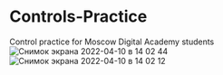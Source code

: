# Controls-Practice

Control practice for Moscow Digital Academy  students
![Снимок экрана 2022-04-10 в 14 02 44](https://user-images.githubusercontent.com/93491260/162628909-f64f5f24-9590-4b54-9160-adb8d910e529.png)
![Снимок экрана 2022-04-10 в 14 02 12](https://user-images.githubusercontent.com/93491260/162628917-590ac269-e3a5-461a-aa02-19abe856f41e.png)
